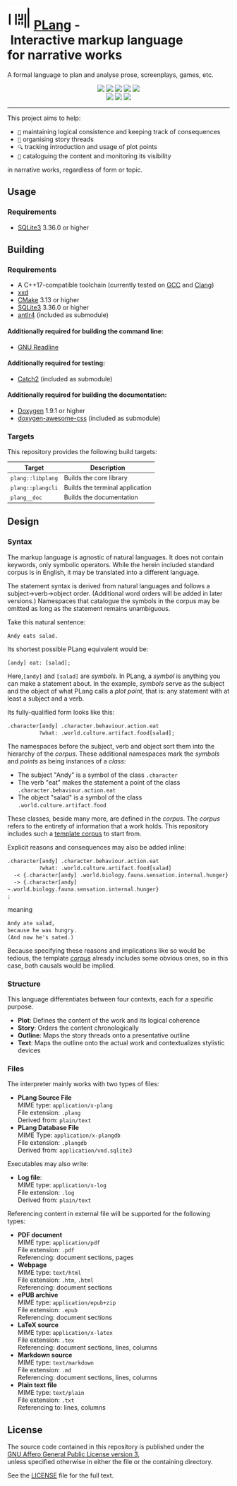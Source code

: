 # ![](docs/img/ocead.svg) <u>PLang</u> - Interactive markup language for narrative works

A formal language to plan and analyse prose, screenplays, games, etc.

<div style="text-align: center;">

![](https://img.shields.io/badge/C++-%2300599C.svg?style=flat&logo=c%2B%2B&logoColor=white")
![](https://img.shields.io/badge/build-passing-success?style=flat)
![](https://img.shields.io/badge/platform-linux_x64_|_win_x64-informational?style=flat)
![](https://img.shields.io/badge/license-AGPL_v3-informational?style=flat)
![](https://img.shields.io/badge/version-v0.0.1-important?style=flat)<br/>
![](https://img.shields.io/badge/tests-155_passed,_11_failed-critical?style=flat)
![](https://img.shields.io/badge/line_coverage-75%25-critical?style=flat)
![](https://img.shields.io/badge/branch_coverage-16%25-critical?style=flat)
</div>

---

This project aims to help:

- `🔗` maintaining logical consistence and keeping track of consequences
- `🧵` organising story threads
- `🔍` tracking introduction and usage of plot points
- `📖` cataloguing the content and monitoring its visibility

in narrative works, regardless of form or topic.

## Usage

### Requirements

- [SQLite3](https://www.sqlite.org/index.html) 3.36.0 or higher

## Building

### Requirements

- A C++17-compatible toolchain (currently tested on [GCC](https://gcc.gnu.org/) and [Clang](https://clang.llvm.org/))
- [xxd](https://linux.die.net/man/1/xxd)
- [CMake](https://cmake.org/) 3.13 or higher
- [SQLite3](https://www.sqlite.org/index.html) 3.36.0 or higher
- [antlr4](https://github.com/antlr/antlr4) (included as submodule)

#### Additionally required for building the command line:

- [GNU Readline](https://tiswww.case.edu/php/chet/readline/rltop.html)

#### Additionally required for testing:

- [Catch2](https://github.com/catchorg/Catch2) (included as submodule)

#### Additionally required for building the documentation:

- [Doxygen](https://doxygen.nl/) 1.9.1 or higher
- [doxygen-awesome-css](https://github.com/jothepro/doxygen-awesome-css) (included as submodule)

### Targets

This repository provides the following build targets:

| Target            | Description                      |
|-------------------|----------------------------------|
| `plang::libplang` | Builds the core library          |
| `plang::plangcli` | Builds the terminal application  |
| `plang__doc`      | Builds the documentation         |

## Design

### Syntax

The markup language is agnostic of natural languages. It does not contain keywords, only symbolic operators.
While the herein included standard corpus is in English, it may be translated into a different language.

The statement syntax is derived from natural languages and follows a subject→verb→object order.
(Additional word orders will be added in later versions.)
Namespaces that catalogue the symbols in the corpus may be omitted as long as the statement remains unambiguous.

Take this natural sentence:
```
Andy eats salad.
```

Its shortest possible PLang equivalent would be:
```
[andy] eat: [salad];
```
Here,`[andy]` and `[salad]` are _symbols_. In PLang, a _symbol_ is anything you can make a statement about.
In the example, _symbols_ serve as the subject and the object of what PLang calls a _plot point_, that is:
any statement with at least a subject and a verb.

Its fully-qualified form looks like this:
```
.character[andy] .character.behaviour.action.eat
          ?what: .world.culture.artifact.food[salad];
```
The namespaces before the subject, verb and object sort them into the hierarchy of the _corpus_.
These additional namespaces mark the _symbols_ and _points_ as being instances of a _class_:<br/>

- The subject "Andy" is a symbol of the class `.character`
- The verb "eat" makes the statement a point of the class `.character.behaviour.action.eat`
- The object "salad" is a symbol of the class `.world.culture.artifact.food`

These classes, beside many more, are defined in the _corpus_.
The _corpus_ refers to the entirety of information that a work holds.
This repository includes such a [template corpus](corpus/std.en.plang) to start from.

Explicit reasons and consequences may also be added inline:
```
.character[andy] .character.behaviour.action.eat
          ?what: .world.culture.artifact.food[salad]
  -< {.character[andy] .world.biology.fauna.sensation.internal.hunger}
  -> {.character[andy] ~.world.biology.fauna.sensation.internal.hunger}
;
```

meaning

```
Andy ate salad,
because he was hungry.
(And now he's sated.)
```

Because specifying these reasons and implications like so would be tedious,
the template [_corpus_](corpus/std.en.plang) already includes some obvious ones, so in this case, both causals would be implied.

### Structure

This language differentiates between four contexts, each for a specific purpose.

- **Plot**: Defines the content of the work and its logical coherence
- **Story**: Orders the content chronologically
- **Outline**: Maps the story threads onto a presentative outline
- **Text**: Maps the outline onto the actual work and contextualizes stylistic devices

### Files

The interpreter mainly works with two types of files:

- **PLang Source File**<br/>
  MIME type: `application/x-plang`<br/>
  File extension: `.plang`<br/>
  Derived from: `plain/text`<br/>
- **PLang Database File**<br/>
  MIME Type: `application/x-plangdb`<br/>
  File extension: `.plangdb`<br/>
  Derived from: `application/vnd.sqlite3`<br/>

Executables may also write:

- **Log file**:<br/>
  MIME type: `application/x-log`<br/>
  File extension: `.log`<br/>
  Derived from: `plain/text`<br/>

Referencing content in external file will be supported for the following types:

- **PDF document**<br/>
  MIME type: `application/pdf`<br/>
  File extension: `.pdf`<br/>
  Referencing: document sections, pages
- **Webpage**<br/>
  MIME type: `text/html`<br/>
  File extension: `.htm`, `.html`<br/>
  Referencing: document sections
- **ePUB archive**<br/>
  MIME type: `application/epub+zip`<br/>
  File extension: `.epub`<br/>
  Referencing: document sections
- **LaTeX source**<br/>
  MIME type: `application/x-latex`<br/>
  File extension: `.tex`<br/>
  Referencing: document sections, lines, columns
- **Markdown source**<br/>
  MIME type: `text/markdown`<br/>
  File extension: `.md`<br/>
  Referencing: document sections, lines, columns
- **Plain text file**<br/>
  MIME type: `text/plain`<br/>
  File extension: `.txt`<br/>
  Referencing to: lines, columns

## License

The source code contained in this repository is published
under the [GNU Affero General Public License version 3](https://www.gnu.org/licenses/agpl-3.0.html), <br/>
unless specified otherwise in either the file or the containing directory.

See the [LICENSE](LICENSE) file for the full text.
